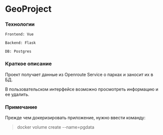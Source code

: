 # GeoProject
### Технологии ###
    Frontend: Vue
    
    Backend: Flask
    
    DB: Postgres
    
### Краткое описание ###
Проект получает данные из Openroute Service о парках и заносит их в БД.


В пользовательском интерфейсе возможно просмотреть информацию и ее удалить.

### Примечание ###
Прежде чем докеризировать приложение, нужно ввести команду:
>  docker volume create --name=pgdata
